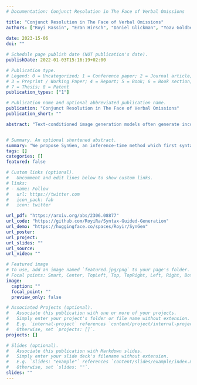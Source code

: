 ```yaml
---
# Documentation: Conjunct Resolution in The Face of Verbal Omissions

title: "Conjunct Resolution in The Face of Verbal Omissions"
authors: ["Royi Rassin", "Eran Hirsch", "Daniel Glickman", "Yoav Goldberg", "Gal Chechik"]
               
date: 2023-15-06
doi: ""

# Schedule page publish date (NOT publication's date).
publishDate: 2022-01-03T15:16:19+02:00

# Publication type.
# Legend: 0 = Uncategorized; 1 = Conference paper; 2 = Journal article;
# 3 = Preprint / Working Paper; 4 = Report; 5 = Book; 6 = Book section;
# 7 = Thesis; 8 = Patent
publication_types: ["1"]

# Publication name and optional abbreviated publication name.
publication: "Conjunct Resolution in The Face of Verbal Omissions"
publication_short: ""

abstract: "Text-conditioned image generation models often generate incorrect associations between entities and their visual attributes. This reflects an impaired mapping between linguistic binding of entities and modifiers in the prompt and visual binding of the corresponding elements in the generated image. As one notable example, a query like "a pink sunflower and a yellow flamingo" may incorrectly produce an image of a yellow sunflower and a pink flamingo. To remedy this issue, we propose SynGen, an approach which first syntactically analyses the prompt to identify entities and their modifiers, and then uses a novel loss function that encourages the cross-attention maps to agree with the linguistic binding reflected by the syntax. Specifically, we encourage large overlap between attention maps of entities and their modifiers, and small overlap with other entities and modifier words. The loss is optimized during inference, without retraining or fine-tuning the model. Human evaluation on three datasets, including one new and challenging set, demonstrate significant improvements of SynGen compared with current state of the art methods. This work highlights how making use of sentence structure during inference can efficiently and substantially improve the faithfulness of text-to-image generation."


# Summary. An optional shortened abstract.
summary: "We propose SynGen, an inference-time method which first syntactically analyses the prompt to identify entities and their modifiers, and then uses a novel loss function that encourages the cross-attention maps to agree with the linguistic binding reflected by the syntax."
tags: []
categories: []
featured: false

# Custom links (optional).
#   Uncomment and edit lines below to show custom links.
# links:
# - name: Follow
#   url: https://twitter.com
#   icon_pack: fab
#   icon: twitter

url_pdf: "https://arxiv.org/abs/2306.08877"
url_code: "https://github.com/RoyiRa/Syntax-Guided-Generation"
url_demo: "https://huggingface.co/spaces/Royir/SynGen"
url_poster:
url_project:
url_slides: ""
url_source:
url_video: ""

# Featured image
# To use, add an image named `featured.jpg/png` to your page's folder.
# Focal points: Smart, Center, TopLeft, Top, TopRight, Left, Right, BottomLeft, Bottom, BottomRight.
image:
  caption: ""
  focal_point: ""
  preview_only: false

# Associated Projects (optional).
#   Associate this publication with one or more of your projects.
#   Simply enter your project's folder or file name without extension.
#   E.g. `internal-project` references `content/project/internal-project/index.md`.
#   Otherwise, set `projects: []`.
projects: []

# Slides (optional).
#   Associate this publication with Markdown slides.
#   Simply enter your slide deck's filename without extension.
#   E.g. `slides: "example"` references `content/slides/example/index.md`.
#   Otherwise, set `slides: ""`.
slides: ""
---
```

